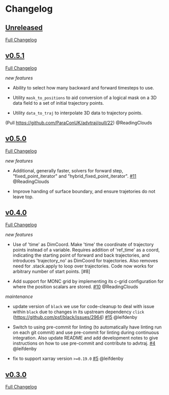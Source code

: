 # Changelog

## [Unreleased](https://github.com/ParaConUK/advtraj/tree/HEAD)

[Full Changelog](https://github.com/ParaConUK/advtraj/compare/v0.5.1...HEAD)

## [v0.5.1](https://github.com/ParaConUK/advtraj/tree/v0.5.1)

[Full Changelog](https://github.com/ParaConUK/advtraj/compare/v0.5.0...v0.5.1)

*new features*

- Ability to select how many backward and forward timesteps to use.

- Utility `mask_to_positions` to aid conversion of a logical mask on a 3D data
  field to a set of initial trajectory points.

- Utility `data_to_traj` to interpolate 3D data to trajectory points.

(Pull https://github.com/ParaConUK/advtraj/pull/22) @ReadingClouds

## [v0.5.0](https://github.com/ParaConUK/advtraj/tree/v0.5.0)

[Full Changelog](https://github.com/ParaConUK/advtraj/compare/v0.4.0...v0.5.0)

*new features*

- Additional, generally faster, solvers for forward step, "fixed_point_iterator"
  and "hybrid_fixed_point_iterator".
 [\#11](https://github.com/ParaConUK/advtraj/pull/19) @ReadingClouds

- Improve handing of surface boundary, and ensure trajetories do not leave top.

## [v0.4.0](https://github.com/ParaConUK/advtraj/tree/v0.4.0)

[Full Changelog](https://github.com/ParaConUK/advtraj/compare/v0.3.0...v0.4.0)

*new features*

- Use of 'time' as DimCoord. Make 'time' the coordinate of trajectory points
  instead of a variable. Requires addition of 'ref_time' as a coord,
  indicating the starting point of forward and back trajectories, and
  introduces 'trajectory_no' as DimCoord for trajectories.
  Also removes need for .stack.apply to loop over trajectories.
  Code now works for arbitrary number of start points. [\#8]

- Add support for MONC grid by implementing its c-grid
  configuration for where the position scalars are stored.
  [\#10](https://github.com/ParaConUK/advtraj/pull/10) @ReadingClouds

*maintenance*

- update version of `black` we use for code-cleanup to deal with issue within
  `black` due to changes in its upstream dependency `click`
  (https://github.com/psf/black/issues/2964)
  [\#15](https://github.com/ParaConUK/advtraj/pull/15) @leifdenby

- Switch to using pre-commit for linting (to automatically have linting run on
  each git commit) and use pre-commit for linting during continuous
  integration. Also update README and add development notes to give
  instructions on how to use pre-commit and contribute to advtraj.
  [\#4](https://github.com/ParaConUK/advtraj/pull/4) @leifdenby

- fix to support xarray version `>=0.19.0`
  [\#5](https://github.com/ParaConUK/advtraj/pull/5) @leifdenby




## [v0.3.0](https://github.com/ParaConUK/advtraj/tree/v0.3.0)

[Full Changelog](https://github.com/ParaConUK/advtraj/compare/c5e3ba670...v0.3.0)
